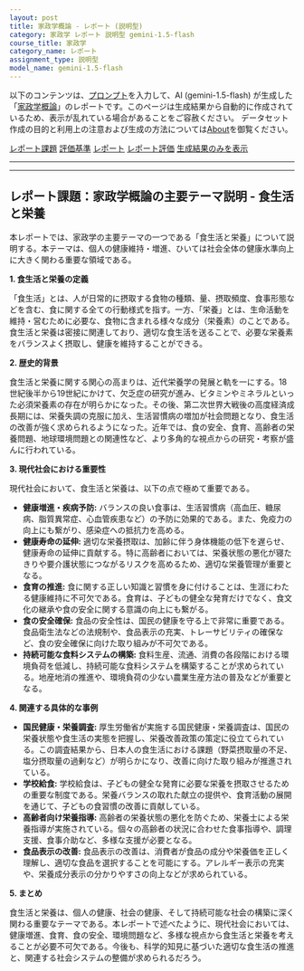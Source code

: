 ```yaml
---
layout: post
title: 家政学概論 - レポート (説明型)
category: 家政学 レポート 説明型 gemini-1.5-flash
course_title: 家政学
category_name: レポート
assignment_type: 説明型
model_name: gemini-1.5-flash
---
```


以下のコンテンツは、[プロンプト](https://github.com/takedatoshiyuki/synthetic_assignments/tree/main/generated/家政学/gemini-1.5-flash/prompt_レポート-説明型.md)を入力して、AI (gemini-1.5-flash) が生成した「[家政学概論](/contents/家政学/)」のレポートです。このページは生成結果から自動的に作成されているため、表示が乱れている場合があることをご容赦ください。
データセット作成の目的と利用上の注意および生成の方法については[About](/About)を御覧ください。

[レポート課題](../レポート課題-説明型)
[評価基準](../評価基準-説明型)
[レポート](../レポート-説明型)
[レポート評価](../レポート評価-説明型)
[生成結果のみを表示](https://github.com/takedatoshiyuki/synthetic_assignments/tree/main/generated/家政学/gemini-1.5-flash/レポート-説明型.md)
  

***
***
  
## レポート課題：家政学概論の主要テーマ説明 - 食生活と栄養

本レポートでは、家政学の主要テーマの一つである「食生活と栄養」について説明する。本テーマは、個人の健康維持・増進、ひいては社会全体の健康水準向上に大きく関わる重要な領域である。

**1. 食生活と栄養の定義**

「食生活」とは、人が日常的に摂取する食物の種類、量、摂取頻度、食事形態などを含む、食に関する全ての行動様式を指す。一方、「栄養」とは、生命活動を維持・営むために必要な、食物に含まれる様々な成分（栄養素）のことである。食生活と栄養は密接に関連しており、適切な食生活を送ることで、必要な栄養素をバランスよく摂取し、健康を維持することができる。

**2. 歴史的背景**

食生活と栄養に関する関心の高まりは、近代栄養学の発展と軌を一にする。18世紀後半から19世紀にかけて、欠乏症の研究が進み、ビタミンやミネラルといった必須栄養素の存在が明らかになった。その後、第二次世界大戦後の高度経済成長期には、栄養失調の克服に加え、生活習慣病の増加が社会問題となり、食生活の改善が強く求められるようになった。近年では、食の安全、食育、高齢者の栄養問題、地球環境問題との関連性など、より多角的な視点からの研究・考察が盛んに行われている。

**3. 現代社会における重要性**

現代社会において、食生活と栄養は、以下の点で極めて重要である。

* **健康増進・疾病予防:** バランスの良い食事は、生活習慣病（高血圧、糖尿病、脂質異常症、心血管疾患など）の予防に効果的である。また、免疫力の向上にも繋がり、感染症への抵抗力を高める。
* **健康寿命の延伸:** 適切な栄養摂取は、加齢に伴う身体機能の低下を遅らせ、健康寿命の延伸に貢献する。特に高齢者においては、栄養状態の悪化が寝たきりや要介護状態につながるリスクを高めるため、適切な栄養管理が重要となる。
* **食育の推進:** 食に関する正しい知識と習慣を身に付けることは、生涯にわたる健康維持に不可欠である。食育は、子どもの健全な発育だけでなく、食文化の継承や食の安全に関する意識の向上にも繋がる。
* **食の安全確保:** 食品の安全性は、国民の健康を守る上で非常に重要である。食品衛生法などの法規制や、食品表示の充実、トレーサビリティの確保など、食の安全確保に向けた取り組みが不可欠である。
* **持続可能な食料システムの構築:** 食料生産、流通、消費の各段階における環境負荷を低減し、持続可能な食料システムを構築することが求められている。地産地消の推進や、環境負荷の少ない農業生産方法の普及などが重要となる。


**4. 関連する具体的な事例**

* **国民健康・栄養調査:** 厚生労働省が実施する国民健康・栄養調査は、国民の栄養状態や食生活の実態を把握し、栄養改善政策の策定に役立てられている。この調査結果から、日本人の食生活における課題（野菜摂取量の不足、塩分摂取量の過剰など）が明らかになり、改善に向けた取り組みが推進されている。
* **学校給食:** 学校給食は、子どもの健全な発育に必要な栄養を摂取させるための重要な制度である。栄養バランスの取れた献立の提供や、食育活動の展開を通じて、子どもの食習慣の改善に貢献している。
* **高齢者向け栄養指導:** 高齢者の栄養状態の悪化を防ぐため、栄養士による栄養指導が実施されている。個々の高齢者の状況に合わせた食事指導や、調理支援、食事介助など、多様な支援が必要となる。
* **食品表示の改善:** 食品表示の改善は、消費者が食品の成分や栄養価を正しく理解し、適切な食品を選択することを可能にする。アレルギー表示の充実や、栄養成分表示の分かりやすさの向上などが求められている。


**5. まとめ**

食生活と栄養は、個人の健康、社会の健康、そして持続可能な社会の構築に深く関わる重要なテーマである。本レポートで述べたように、現代社会においては、健康増進、食育、食の安全、環境問題など、多様な視点から食生活と栄養を考えることが必要不可欠である。今後も、科学的知見に基づいた適切な食生活の推進と、関連する社会システムの整備が求められるだろう。
